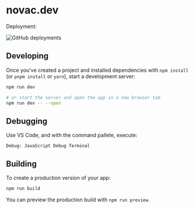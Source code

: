 # novac.dev

Deployment:

![GitHub deployments](https://img.shields.io/github/deployments/novatorem/website/Production?label=deployment)

## Developing

Once you've created a project and installed dependencies with `npm install` (or `pnpm install` or `yarn`), start a development server:

```bash
npm run dev

# or start the server and open the app in a new browser tab
npm run dev -- --open
```

## Debugging

Use VS Code, and with the command pallete, execute:

```
Debug: JavaScript Debug Terminal
```

## Building

To create a production version of your app:

```bash
npm run build
```

You can preview the production build with `npm run preview`.
